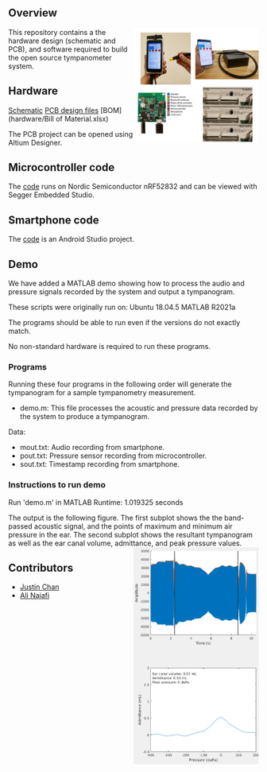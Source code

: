 ## Overview
<img src="tymp_overview.jpg" align="right" width="50%" height="50%"/>

This repository contains a the hardware design (schematic and PCB), and software required to build the open source tympanometer system. 

## Hardware
[Schematic](hardware/TYMP_PCB_V1.pdf)
[PCB design files](hardware/pcb.zip)
[BOM](hardware/Bill of Material.xlsx)

The PCB project can be opened using Altium Designer.

## Microcontroller code
The [code](mcu/examples/ble_peripheral/tymp_blechip_code) runs on Nordic Semiconductor nRF52832 and can be viewed with Segger Embedded Studio.

## Smartphone code
The [code](phone/) is an Android Studio project.

## Demo
We have added a MATLAB demo showing how to process the audio and pressure signals recorded by the system and output a tympanogram.

These scripts were originally run on:
Ubuntu 18.04.5
MATLAB R2021a

The programs should be able to run even if the versions do not exactly match.

No non-standard hardware is required to run these programs.

### Programs
Running these four programs in the following order will generate the tympanogram for a sample tympanometry measurement.

* demo.m: This file processes the acoustic and pressure data recorded by the system to produce a tympanogram.

Data:
* mout.txt: Audio recording from smartphone.
* pout.txt: Pressure sensor recording from microcontroller.
* sout.txt: Timestamp recording from smartphone.

### Instructions to run demo

Run 'demo.m' in MATLAB
Runtime: 1.019325 seconds

The output is the following figure.
The first subplot shows the the band-passed acoustic signal, and the points of maximum and minimum air pressure in the ear.
The second subplot shows the resultant tympanogram as well as the ear canal volume, admittance, and peak pressure values.
<img src="demo/demo.png" align="right" width="50%" height="50%"/>

## Contributors
- [Justin Chan](https://homes.cs.washington.edu/~jucha/)
- [Ali Najafi](https://anajafi.com/)
